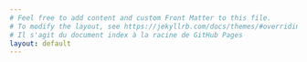 ```yaml
---
# Feel free to add content and custom Front Matter to this file.
# To modify the layout, see https://jekyllrb.com/docs/themes/#overriding-theme-defaults
# Il s'agit du document index à la racine de GitHub Pages
layout: default 
---
```

